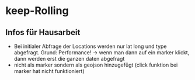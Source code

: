 # keep-Rolling

## Infos für Hausarbeit
- Bei initialer Abfrage der Locations werden nur lat long und type abgefragt. Grund: Performance! -> wenn man dann auf ein marker klickt, dann werden erst 
  die ganzen daten abgefragt
- nicht als marker sondern als geojson hinzugefügt (click funktion bei marker hat nicht funktioniert)